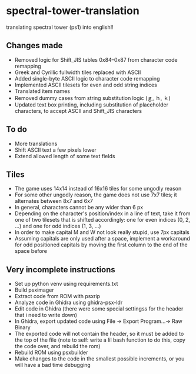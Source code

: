 # spectral-tower-translation
translating spectral tower (ps1) into english!!

## Changes made
- Removed logic for Shift_JIS tables 0x84–0x87 from character code remapping
- Greek and Cyrillic fullwidth tiles replaced with ASCII
- Added single-byte ASCII logic to character code remapping
- Implemented ASCII tilesets for even and odd string indices
- Translated item names
- Removed dummy cases from string substitution logic (ｇ, ｈ, ｋ)
- Updated text box printing, including substitution of placeholder characters, to accept ASCII and Shift_JIS characters

## To do
- More translations
- Shift ASCII text a few pixels lower
- Extend allowed length of some text fields

## Tiles
- The game uses 14x14 instead of 16x16 tiles for some ungodly reason
- For some other ungodly reason, the game does not use 7x7 tiles; it alternates between 8x7 and 6x7
- In general, characters cannot be any wider than 6 px
- Depending on the character's position/index in a line of text, take it from one of two tilesets that is shifted accordingly: one for even indices (0, 2, ...) and one for odd indices (1, 3, ...)
- In order to make capital M and W not look really stupid, use 7px capitals
- Assuming capitals are only used after a space, implement a workaround for odd positioned capitals by moving the first column to the end of the space before

## Very incomplete instructions
- Set up python venv using requirements.txt
- Build psximager
- Extract code from ROM with psxrip
- Analyze code in Ghidra using ghidra-psx-ldr
- Edit code in Ghidra (there were some special settingss for the header that i need to write down)
- In Ghidra, export updated code using File -> Export Program...-> Raw Binary
- The exported code will not contain the header, so it must be added to the top of the file (note to self: write a lil bash function to do this, copy the code over, and rebuild the rom)
- Rebuild ROM using psxbuilder 
- Make changes to the code in the smallest possible increments, or you will have a bad time debugging
